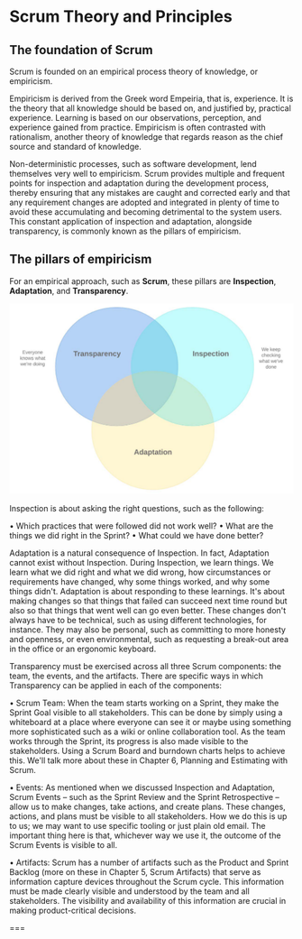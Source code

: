 # Scrum Theory and Principles

## The foundation of Scrum

Scrum is founded on an empirical process theory of knowledge, or empiricism.

Empiricism is derived from the Greek word Empeiria, that is, experience. It is the theory that all knowledge should be based on, and justified by, practical experience. Learning is based on our observations, perception, and experience gained from practice. Empiricism is often contrasted with rationalism, another theory of knowledge that regards reason as the chief source and standard of knowledge.

Non-deterministic processes, such as software development, lend themselves very well to empiricism. Scrum provides multiple and frequent points for inspection and adaptation during the development process, thereby ensuring that any mistakes are caught and corrected early and that any requirement changes are adopted and integrated in plenty of time to avoid these accumulating and becoming detrimental to the system users. This constant application of inspection and adaptation, alongside transparency, is commonly known as the pillars of empiricism.


## The pillars of empiricism

For an empirical approach, such as **Scrum**, these pillars are **Inspection**, **Adaptation**, and **Transparency**.

![empiricism pillars](./docs/empiricism_pillars.png)

Inspection is about asking the right questions, such as the following:

• Which practices that were followed did not work well?
• What are the things we did right in the Sprint?
• What could we have done better?


Adaptation is a natural consequence of Inspection. In fact, Adaptation cannot exist without Inspection. During Inspection, we learn things. We learn what we did right and what we did wrong, how circumstances or requirements have changed, why some things worked, and why some things didn't. Adaptation is about responding to these learnings. It's about making changes so that things that failed can succeed next time round but also so that things that went well can go even better. These changes don't always have to be technical, such as using different technologies, for instance. They may also be personal, such as committing to more honesty and openness, or even environmental, such as requesting a break-out area in the office or an ergonomic keyboard.


Transparency must be exercised across all three Scrum components: the team, the events, and the artifacts. There are specific ways in which Transparency can be applied in each of the components:

• Scrum Team: When the team starts working on a Sprint, they make the Sprint Goal visible to all stakeholders. This can be done by simply using a whiteboard at a place where everyone can see it or maybe using something more sophisticated such as a wiki or online collaboration tool. As the team works through the Sprint, its progress is also made visible to the stakeholders. Using a Scrum Board and burndown charts helps to achieve this. We'll talk more about these in Chapter 6, Planning and Estimating with Scrum.

• Events: As mentioned when we discussed Inspection and Adaptation, Scrum Events – such as the Sprint Review and the Sprint Retrospective – allow us to make changes, take actions, and create plans. These changes, actions, and plans must be visible to all stakeholders. How we do this is up to us; we may want to use specific tooling or just plain old email. The important thing here is that, whichever way we use it, the outcome of the Scrum Events is visible to all.

• Artifacts: Scrum has a number of artifacts such as the Product and Sprint Backlog (more on these in Chapter 5, Scrum Artifacts) that serve as information capture devices throughout the Scrum cycle. This information must be made clearly visible and understood by the team and all stakeholders. The visibility and availability of this information are crucial in making product-critical decisions.

===